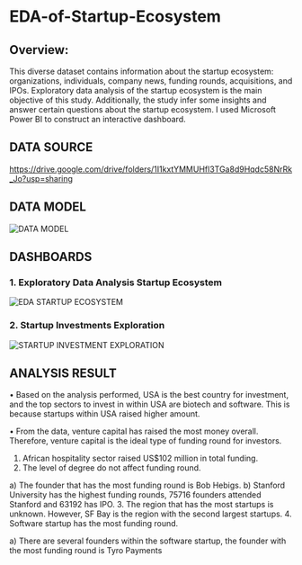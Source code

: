 # EDA-of-Startup-Ecosystem
## Overview: 
This diverse dataset contains information about the startup ecosystem: organizations, individuals, company news, funding rounds, acquisitions, and IPOs. Exploratory data analysis of the startup ecosystem is the main objective of this study. Additionally, the study infer some insights and answer certain questions about the startup ecosystem. I used Microsoft Power BI to construct an interactive dashboard.
## DATA SOURCE
https://drive.google.com/drive/folders/1I1kxtYMMUHfl3TGa8d9Hqdc58NrRk_Jo?usp=sharing
## DATA MODEL
![DATA MODEL](https://user-images.githubusercontent.com/106782819/202910471-e1948b3c-be79-4523-b63f-d3f685f5b0e6.png)
## DASHBOARDS
### 1. Exploratory Data Analysis Startup Ecosystem
![EDA STARTUP ECOSYSTEM](https://user-images.githubusercontent.com/106782819/202910608-03c9a9f1-5120-4f0f-a11d-11c8e4aa0f21.png)
### 2. Startup Investments Exploration
![STARTUP INVESTMENT EXPLORATION](https://user-images.githubusercontent.com/106782819/202910640-c0421e6a-5926-4264-b6d5-bef8386c9929.png)

## ANALYSIS RESULT
•	Based on the analysis performed, USA is the best country for investment, and the top sectors to invest in within USA are biotech and software. This is because startups within USA raised higher amount.

•	From the data, venture capital has raised the most money overall. Therefore, venture capital is the ideal type of funding round for investors.

1.	African hospitality sector raised US$102 million in total funding.
2.	The level of degree do not affect funding round.

a)	The founder that has the most funding round is Bob Hebigs.
b)	Stanford University has the highest funding rounds, 75716 founders attended Stanford and 63192 has IPO.
3.	The region that has the most startups is unknown. However, SF Bay is the region with the second largest startups.
4.	Software startup has the most funding round.

a)	There are several founders within the software startup, the founder with the most funding round is Tyro Payments
